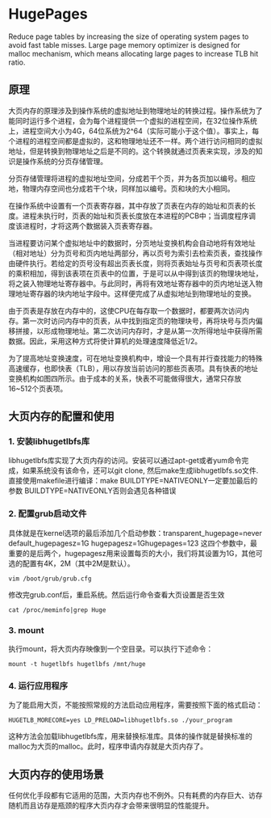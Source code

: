 # HugePages

Reduce page tables by increasing the size of operating system pages to avoid fast table misses. Large page memory optimizer is designed for malloc mechanism, which means allocating large pages to increase TLB hit ratio. 
<!--more-->
## 原理
  大页内存的原理涉及到操作系统的虚拟地址到物理地址的转换过程。操作系统为了能同时运行多个进程，会为每个进程提供一个虚拟的进程空间，在32位操作系统上，进程空间大小为4G，64位系统为2^64（实际可能小于这个值）。事实上，每个进程的进程空间都是虚拟的，这和物理地址还不一样。两个进行访问相同的虚拟地址，但是转换到物理地址之后是不同的。这个转换就通过页表来实现，涉及的知识是操作系统的分页存储管理。

  分页存储管理将进程的虚拟地址空间，分成若干个页，并为各页加以编号。相应地，物理内存空间也分成若干个块，同样加以编号。页和块的大小相同。

  在操作系统中设置有一个页表寄存器，其中存放了页表在内存的始址和页表的长度。进程未执行时，页表的始址和页表长度放在本进程的PCB中；当调度程序调度该进程时，才将这两个数据装入页表寄存器。

当进程要访问某个虚拟地址中的数据时，分页地址变换机构会自动地将有效地址（相对地址）分为页号和页内地址两部分，再以页号为索引去检索页表，查找操作由硬件执行。若给定的页号没有超出页表长度，则将页表始址与页号和页表项长度的乘积相加，得到该表项在页表中的位置，于是可以从中得到该页的物理块地址，将之装入物理地址寄存器中。与此同时，再将有效地址寄存器中的页内地址送入物理地址寄存器的块内地址字段中。这样便完成了从虚拟地址到物理地址的变换。

  由于页表是存放在内存中的，这使CPU在每存取一个数据时，都要两次访问内存。第一次时访问内存中的页表，从中找到指定页的物理块号，再将块号与页内偏移拼接，以形成物理地址。第二次访问内存时，才是从第一次所得地址中获得所需数据。因此，采用这种方式将使计算机的处理速度降低近1/2。

  为了提高地址变换速度，可在地址变换机构中，增设一个具有并行查找能力的特殊高速缓存，也即快表（TLB），用以存放当前访问的那些页表项。具有快表的地址变换机构如图四所示。由于成本的关系，快表不可能做得很大，通常只存放16~512个页表项。
## 大页内存的配置和使用
### 1. 安装libhugetlbfs库
  libhugetlbfs库实现了大页内存的访问。安装可以通过apt-get或者yum命令完成，如果系统没有该命令，还可以git clone, 然后make生成libhugetlbfs.so文件. 直接使用makefile进行编译：make BUILDTYPE=NATIVEONLY一定要加最后的参数 BUILDTYPE=NATIVEONLY否则会遇见各种错误
### 2. 配置grub启动文件
  具体就是在kernel选项的最后添加几个启动参数：transparent_hugepage=never default_hugepagesz=1G hugepagesz=1Ghugepages=123
  这四个参数中，最重要的是后两个，hugepagesz用来设置每页的大小，我们将其设置为1G，其他可选的配置有4K，2M（其中2M是默认）。
```shell
vim /boot/grub/grub.cfg
```
  修改完grub.conf后，重启系统。然后运行命令查看大页设置是否生效
```shell
cat /proc/meminfo|grep Huge
```
### 3. mount
  执行mount，将大页内存映像到一个空目录。可以执行下述命令：
```shell
mount -t hugetlbfs hugetlbfs /mnt/huge
```
### 4. 运行应用程序
  为了能启用大页，不能按照常规的方法启动应用程序，需要按照下面的格式启动：
```shell
HUGETLB_MORECORE=yes LD_PRELOAD=libhugetlbfs.so ./your_program
```
  这种方法会加载libhugetlbfs库，用来替换标准库。具体的操作就是替换标准的malloc为大页的malloc。此时，程序申请内存就是大页内存了。
## 大页内存的使用场景
  任何优化手段都有它适用的范围，大页内存也不例外。只有耗费的内存巨大、访存随机而且访存是瓶颈的程序大页内存才会带来很明显的性能提升。

